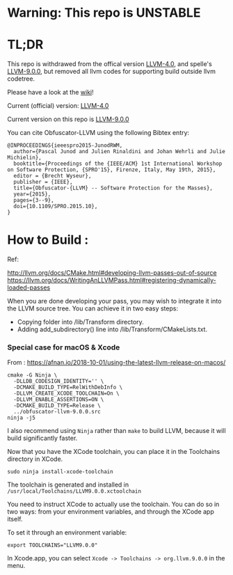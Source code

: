 # Warning: This repo is UNSTABLE


# TL;DR

This repo is withdrawed from the offical version  [LLVM-4.0](https://github.com/obfuscator-llvm/obfuscator/tree/llvm-4.0), and spelle's [LLVM-9.0.0](https://github.com/spelle/obfuscator/tree/llvm-9.0.0),
but removed all llvm codes for supporting build outside llvm codetree.

Please have a look at the [wiki](https://github.com/obfuscator-llvm/obfuscator/wiki)!

Current (official) version: [LLVM-4.0](https://github.com/obfuscator-llvm/obfuscator/tree/llvm-4.0)

Current version on this repo is [LLVM-9.0.0](https://github.com/spelle/obfuscator/tree/llvm-9.0.0)

You can cite Obfuscator-LLVM using the following Bibtex entry:



```
@INPROCEEDINGS{ieeespro2015-JunodRWM,
  author={Pascal Junod and Julien Rinaldini and Johan Wehrli and Julie Michielin},
  booktitle={Proceedings of the {IEEE/ACM} 1st International Workshop on Software Protection, {SPRO'15}, Firenze, Italy, May 19th, 2015},
  editor = {Brecht Wyseur},
  publisher = {IEEE},
  title={Obfuscator-{LLVM} -- Software Protection for the Masses},
  year={2015},
  pages={3--9},
  doi={10.1109/SPRO.2015.10},
}
```

# How to Build :

Ref:

http://llvm.org/docs/CMake.html#developing-llvm-passes-out-of-source
https://llvm.org/docs/WritingAnLLVMPass.html#registering-dynamically-loaded-passes


When you are done developing your pass, you may wish to integrate it into the LLVM source tree. You can achieve it in two easy steps:

*    Copying <pass name> folder into <LLVM root>/lib/Transform directory.
*    Adding add_subdirectory(<pass name>) line into <LLVM root>/lib/Transform/CMakeLists.txt.


### Special case for macOS & Xcode

From : https://afnan.io/2018-10-01/using-the-latest-llvm-release-on-macos/

```
cmake -G Ninja \
  -DLLDB_CODESIGN_IDENTITY='' \
  -DCMAKE_BUILD_TYPE=RelWithDebInfo \
  -DLLVM_CREATE_XCODE_TOOLCHAIN=On \
  -DLLVM_ENABLE_ASSERTIONS=ON \
  -DCMAKE_BUILD_TYPE=Release \
  ../obfuscator-llvm-9.0.0.src
ninja -j5
```

I also recommend using `Ninja` rather than  `make` to build LLVM, because it will build significantly faster.

Now that you have the XCode toolchain, you can place it in the Toolchains directory in XCode.

```
sudo ninja install-xcode-toolchain
```

The toolchain is generated and installed in `/usr/local/Toolchains/LLVM9.0.0.xctoolchain`

You need to instruct XCode to actually use the toolchain. You can do so in two ways: from your environment variables, and through the XCode app itself.

To set it through an environment variable:

```
export TOOLCHAINS="LLVM9.0.0"
```

In Xcode.app, you can select `Xcode -> Toolchains -> org.llvm.9.0.0` in the menu.
